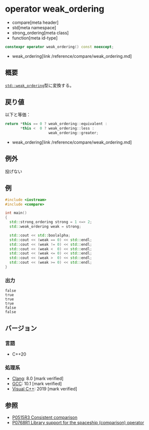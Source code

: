 # operator weak_ordering
* compare[meta header]
* std[meta namespace]
* strong_ordering[meta class]
* function[meta id-type]

```cpp
constexpr operator weak_ordering() const noexcept;
```
* weak_ordering[link /reference/compare/weak_ordering.md]

## 概要
[`std::weak_ordering`](/reference/compare/weak_ordering.md)型に変換する。


## 戻り値
以下と等価：

```cpp
return *this == 0 ? weak_ordering::equivalent :
       *this <  0 ? weak_ordering::less :
                    weak_ordering::greater;
```
* weak_ordering[link /reference/compare/weak_ordering.md]


## 例外
投げない


## 例
```cpp example
#include <iostream>
#include <compare>

int main()
{
  std::strong_ordering strong = 1 <=> 2;
  std::weak_ordering weak = strong;

  std::cout << std::boolalpha;
  std::cout << (weak == 0) << std::endl;
  std::cout << (weak != 0) << std::endl;
  std::cout << (weak <  0) << std::endl;
  std::cout << (weak <= 0) << std::endl;
  std::cout << (weak >  0) << std::endl;
  std::cout << (weak >= 0) << std::endl;
}
```

### 出力
```
false
true
true
true
false
false
```

## バージョン
### 言語
- C++20

### 処理系
- [Clang](/implementation.md#clang): 8.0 [mark verified]
- [GCC](/implementation.md#gcc): 10.1 [mark verified]
- [Visual C++](/implementation.md#visual_cpp): 2019 [mark verified]

## 参照

- [P0515R3 Consistent comparison](http://wg21.link/p0515)
- [P0768R1 Library support for the spaceship (comparison) operator](http://wg21.link/p0768)
